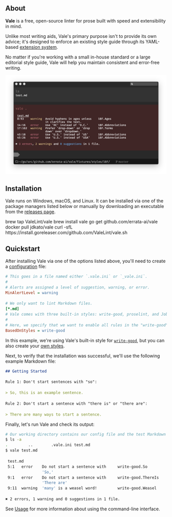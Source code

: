 ## About

**Vale** is a free, open-source linter for prose built with speed and extensibility in mind.

Unlike most writing aids, Vale's primary purpose isn't to provide its own advice; it's designed to
enforce an existing style guide through its YAML-based [extension system](/vale/styles).

No matter if you're working with a small in-house standard or a large editorial style guide, Vale
will help you maintain consistent and error-free writing.

![Vale Screenshot](img/vale-demo.png)

## Installation

Vale runs on Windows, macOS, and Linux. It can be installed via one of the package managers listed
below or manually by downloading an executable from the
[releases page](https://github.com/errata-ai/vale/releases).

<!-- vale off -->

<div id="quickstart">
    <span data-qs-package="brew">brew tap ValeLint/vale</span>
    <span data-qs-package="brew">brew install vale</span>
    <span data-qs-package="go">go get github.com/errata-ai/vale</span>
    <span data-qs-package="docker">docker pull jdkato/vale</span>
    <span data-qs-package="goreleaser">curl -sfL https://install.goreleaser.com/github.com/ValeLint/vale.sh</span>
</div>

<!-- vale on -->

## Quickstart

After installing Vale via one of the options listed above, you'll need to create a
[configuration](/vale/config) file:

```ini
# This goes in a file named either `.vale.ini` or `_vale.ini`.
#
# Alerts are assigned a level of suggestion, warning, or error.
MinAlertLevel = warning

# We only want to lint Markdown files.
[*.md]
# Vale comes with three built-in styles: write-good, proselint, and Joblint.
#
# Here, we specify that we want to enable all rules in the "write-good" style.
BasedOnStyles = write-good
```

In this example, we're using Vale's built-in style for
[`write-good`](https://github.com/btford/write-good), but you can also create your
[own styles](/vale/styles).

Next, to verify that the installation was successful, we'll use the following
example Markdown file:

```md
## Getting Started

Rule 1: Don't start sentences with "so":

> So, this is an example sentence.

Rule 2: Don't start a sentence with "there is" or "there are":

> There are many ways to start a sentence.
```

Finally, let's run Vale and check its output:

```bash
# Our working directory contains our config file and the test Markdown file.
$ ls -a
.         ..        .vale.ini test.md
$ vale test.md

 test.md
 5:1   error    Do not start a sentence with     write-good.So
                'So,'
 9:1   error    Do not start a sentence with     write-good.ThereIs
                'There are'
 9:11  warning  'many' is a weasel word!         write-good.Weasel

✖ 2 errors, 1 warning and 0 suggestions in 1 file.
```

See [Usage](/vale/usage) for more information about using the command-line
interface.

